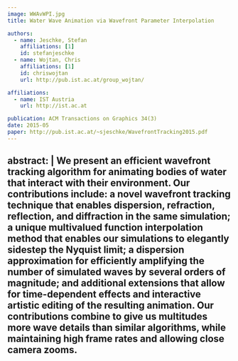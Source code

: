 ```yaml
---
image: WWAvWPI.jpg
title: Water Wave Animation via Wavefront Parameter Interpolation

authors:
  - name: Jeschke, Stefan
    affiliations: [1]
    id: stefanjeschke
  - name: Wojtan, Chris
    affiliations: [1]
    id: chriswojtan
    url: http://pub.ist.ac.at/group_wojtan/

affiliations:
  - name: IST Austria
    url: http://ist.ac.at

publication: ACM Transactions on Graphics 34(3)
date: 2015-05
paper: http://pub.ist.ac.at/~sjeschke/WavefrontTracking2015.pdf
---
```


abstract: |
  We present an efficient wavefront tracking algorithm for animating bodies
of water that interact with their environment. Our contributions include: a
novel wavefront tracking technique that enables dispersion, refraction, reflection,
and diffraction in the same simulation; a unique multivalued function
interpolation method that enables our simulations to elegantly sidestep
the Nyquist limit; a dispersion approximation for efficiently amplifying the
number of simulated waves by several orders of magnitude; and additional
extensions that allow for time-dependent effects and interactive artistic editing
of the resulting animation. Our contributions combine to give us multitudes
more wave details than similar algorithms, while maintaining high
frame rates and allowing close camera zooms.
---
